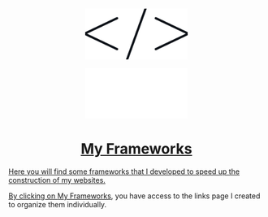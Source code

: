 <br>

<!-- Light Mode -->
<p align="center">
    <a href="https://azrmicael.github.io/my-frameworks/#gh-light-mode-only">
    <img src="https://github.com/azrmicael/my-frameworks/blob/d8c36d92a832cabda64ead2f0f3a421a7e1f6314/assets/code-dark.svg#gh-light-mode-only" alt="Frontend Mentor" height="100">
</p>

<!-- Dark Mode -->
<p align="center">
    <a href="https://azrmicael.github.io/my-frameworks/#gh-dark-mode-only">
    <img src="https://github.com/azrmicael/my-frameworks/blob/d8c36d92a832cabda64ead2f0f3a421a7e1f6314/assets/code-white.svg#gh-dark-mode-only" alt="Frontend Mentor" height="100">
</p>

<h1 align="center">My Frameworks</h1>

Here you will find some frameworks that I developed to speed up the construction of my websites.

By clicking on [My Frameworks](https://azrmicael.github.io/my-frameworks/), you have access to the links page I created to organize them individually.

